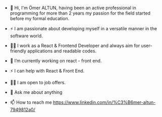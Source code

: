 - 👋 Hi, I'm Ömer ALTUN, having been an active professional in programming for more than 2 years my passion for the field started before my formal education.
 
- ⚡ I am passionate about developing myself in a versatile manner in the software world.
  
- 🧑‍💻 I work as a React & Frontend Developer and always aim for user-friendly applications and readable codes.
 
- 🔭 I’m currently working on react - front end.
 
- ⚡ I can help with React & Front End.
  
- 🤝🏻 I am open to job offers.

- 💬 Ask me about anything
- 📫 How to reach me https://www.linkedin.com/in/%C3%B6mer-altun-7949812a0/

